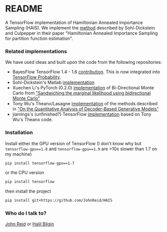 # README

A TensorFlow implementation of Hamiltonian Annealed Importance Sampling (HAIS).
We implement the [method](http://arxiv.org/abs/1205.1925) described by Sohl-Dickstein and Culpepper
in their paper "Hamiltonian Annealed Importance Sampling for partition function estimation".


### Related implementations

We have used ideas and built upon the code from the following repositories:

  - BayesFlow TensorFlow 1.4 - 1.6 [contribution](https://www.tensorflow.org/versions/r1.6/api_docs/python/tf/contrib/bayesflow/hmc/ais_chain).
    This is now integrated into [TensorFlow Probability](https://github.com/tensorflow/probability).
  - Sohl-Dickstein's Matlab [implementation](https://github.com/Sohl-Dickstein/Hamiltonian-Annealed-Importance-Sampling)
  - Xuechen Li's PyTorch (0.2.0) [implementation](https://github.com/lxuechen/BDMC) of Bi-Directional Monte Carlo
    from ["Sandwiching the marginal likelihood using bidirectional Monte Carlo"](https://arxiv.org/abs/1511.02543)
  - Tony Wu's Theano/Lasagne [implementation](https://github.com/tonywu95/eval_gen) of the methods described in
    ["On the Quantitative Analysis of Decoder-Based Generative Models"](https://arxiv.org/abs/1611.04273)
  - jiamings's (unfinished?) TensorFlow [implementation](https://github.com/jiamings/ais/) based on Tony Wu's Theano code.


### Installation

Install either the GPU version of TensorFlow (I don't know why but `tensorflow-gpu==1.8` and
`tensorflow-gpu==1.9` are >10x slower than 1.7 on my machine)
```bash
pip install tensorflow-gpu==1.7
```
or the CPU version
```bash
pip install tensorflow
```
then install the project
```bash
pip install git+https://github.com/JohnReid/HAIS
```


### Who do I talk to?

[John Reid](https://twitter.com/__Reidy__) or [Halil Bilgin](https://twitter.com/bilginhalil)

